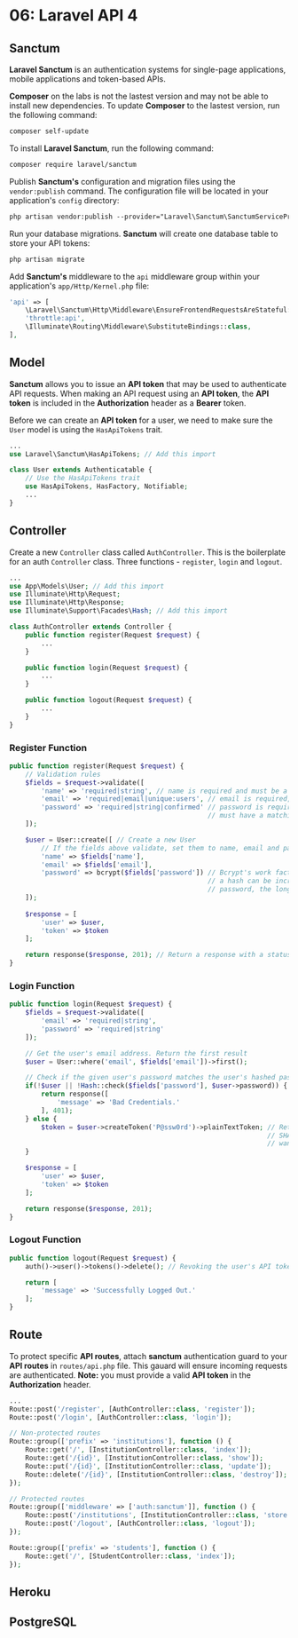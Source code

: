 # 06: Laravel API 4

## Sanctum

**Laravel Sanctum** is an authentication systems for single-page applications, mobile applications and token-based APIs.

**Composer** on the labs is not the lastest version and may not be able to install new dependencies. To update **Composer** to the lastest version, run the following command:

```xml
composer self-update
```

To install **Laravel Sanctum**, run the following command:

```xml
composer require laravel/sanctum
```

Publish **Sanctum's** configuration and migration files using the `vendor:publish` command. The configuration file will be located in your application's `config` directory:

```xml
php artisan vendor:publish --provider="Laravel\Sanctum\SanctumServiceProvider"
```

Run your database migrations. **Sanctum** will create one database table to store your API tokens:

```xml
php artisan migrate
```

Add **Sanctum's** middleware to the `api` middleware group within your application's `app/Http/Kernel.php` file:

```php
'api' => [
    \Laravel\Sanctum\Http\Middleware\EnsureFrontendRequestsAreStateful::class,
    'throttle:api',
    \Illuminate\Routing\Middleware\SubstituteBindings::class,
],
```

## Model

**Sanctum** allows you to issue an **API token** that may be used to authenticate API requests. When making an API request using an **API token**, the **API token** is included in the **Authorization** header as a **Bearer** token.

Before we can create an **API token** for a user, we need to make sure the `User` model is using the `HasApiTokens` trait.

```php
...
use Laravel\Sanctum\HasApiTokens; // Add this import

class User extends Authenticatable {
    // Use the HasApiTokens trait
    use HasApiTokens, HasFactory, Notifiable;
    ...
}
```

## Controller

Create a new `Controller` class called `AuthController`. This is the boilerplate for an auth `Controller` class. Three functions - `register`, `login` and `logout`.

```php
...
use App\Models\User; // Add this import
use Illuminate\Http\Request;
use Illuminate\Http\Response;
use Illuminate\Support\Facades\Hash; // Add this import

class AuthController extends Controller {
    public function register(Request $request) {
        ...
    }

    public function login(Request $request) {
        ...
    }

    public function logout(Request $request) {
        ...
    }
}
```

### Register Function

```php
public function register(Request $request) {
    // Validation rules
    $fields = $request->validate([
        'name' => 'required|string', // name is required and must be a string
        'email' => 'required|email|unique:users', // email is required, must be formatted as email address and must be unique
        'password' => 'required|string|confirmed' // password is required, must be a string and under validation
                                                  // must have a matching field of password_confirmation
    ]);

    $user = User::create([ // Create a new User
        // If the fields above validate, set them to name, email and password respectively
        'name' => $fields['name'], 
        'email' => $fields['email'], 
        'password' => bcrypt($fields['password']) // Bcrypt's work factor is adjustable. It means that the time it takes to generate
                                                  // a hash can be increased. Slow is good...the longer an algorithm takes to hash a 
                                                  // password, the longer it takes malicious users to crack the password
    ]);
   
    $response = [
        'user' => $user,
        'token' => $token
    ];

    return response($response, 201); // Return a response with a status code
}
```

### Login Function

```php
public function login(Request $request) {
    $fields = $request->validate([
        'email' => 'required|string',
        'password' => 'required|string'
    ]);

    // Get the user's email address. Return the first result
    $user = User::where('email', $fields['email'])->first();

    // Check if the given user's password matches the user's hashed password in the database
    if(!$user || !Hash::check($fields['password'], $user->password)) {
        return response([
            'message' => 'Bad Credentials.'
        ], 401);
    } else {
        $token = $user->createToken('P@ssw0rd')->plainTextToken; // Return a new NewAccessToken instance. Note: an API token is hashed using the
                                                                 // SHA-256 hashing algorithm before it is stored in your database. However, you may
                                                                 // want to access the API token's plain-text value using the plainTextToken property
    }

    $response = [
        'user' => $user,
        'token' => $token
    ];

    return response($response, 201);
}
```

### Logout Function

```php
public function logout(Request $request) {
    auth()->user()->tokens()->delete(); // Revoking the user's API token

    return [
        'message' => 'Successfully Logged Out.'
    ];
}
```

## Route

To protect specific **API routes**, attach **sanctum** authentication guard to your **API routes** in `routes/api.php` file. This gauard will ensure incoming requests are authenticated. **Note:** you must provide a valid **API token** in the **Authorization** header.

```php
...
Route::post('/register', [AuthController::class, 'register']);
Route::post('/login', [AuthController::class, 'login']);

// Non-protected routes
Route::group(['prefix' => 'institutions'], function () {
    Route::get('/', [InstitutionController::class, 'index']);
    Route::get('/{id}', [InstitutionController::class, 'show']);
    Route::put('/{id}', [InstitutionController::class, 'update']);
    Route::delete('/{id}', [InstitutionController::class, 'destroy']);
});

// Protected routes
Route::group(['middleware' => ['auth:sanctum']], function () {
    Route::post('/institutions', [InstitutionController::class, 'store']); // Can only make a POST request if the user is authenticated.
    Route::post('/logout', [AuthController::class, 'logout']);
});

Route::group(['prefix' => 'students'], function () {
    Route::get('/', [StudentController::class, 'index']);
});
```

## Heroku

## PostgreSQL
